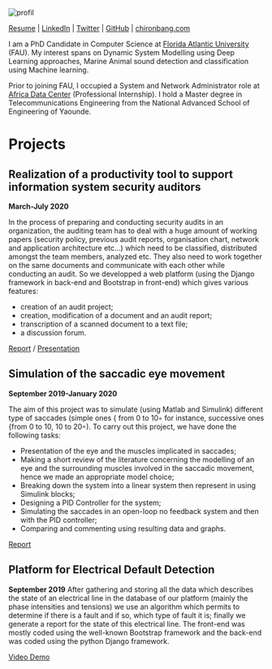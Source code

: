 
![profil](https://user-images.githubusercontent.com/52039386/150623083-d98234bc-e2ba-4bf9-8c45-ee1c04caf59d.jpg)

[Resume](https://github.com/chironbang/chironbang.github.io/blob/main/Resume.pdf) | [LinkedIn](https://cm.linkedin.com/in/chironbang) | [Twitter](https://twitter.com/chironbang) | [GitHub](https://github.com/chironbang) | [chironbang.com](chironbang.com)


I am a PhD Candidate in Computer Science at [Florida Atlantic University](https://www.fau.edu) (FAU). My interest spans on Dynamic System Modelling using Deep Learning approaches, Marine Animal sound detection and classification using Machine learning.

Prior to joining FAU, I occupied a System and Network Administrator role at [Africa Data Center](https://www.adac.cm/) (Professional Internship). I  hold a Master degree in Telecommunications Engineering from the National Advanced School of Engineering of Yaounde.

# Projects

## Realization of a productivity tool to support information system security auditors    
**March-July 2020**

In the process of preparing and conducting security audits in an organization, the auditing team has to
deal with a huge amount of working papers (security policy, previous audit reports, organisation chart,
network and application architecture etc...) which need to be classified, distributed amongst the team
members, analyzed etc. They also need to work together on the same documents and communicate with
each other while conducting an audit. So we developped a web platform (using the Django framework
in back-end and Bootstrap in front-end) which gives various features:
- creation of an audit project;
- creation, modification of a document and an audit report;
- transcription of a scanned document to a text file;
- a discussion forum.


[Report](https://github.com/chironbang/chironbang.github.io/blob/main/Master%20Thesis.pdf) / [Presentation](https://github.com/chironbang/chironbang.github.io/blob/main/Presentation.pptx)


## Simulation of the saccadic eye movement
**September 2019-January 2020**

The aim of this project was to simulate (using Matlab and Simulink) different type of saccades (simple
ones { from 0 to 10◦ for instance, successive ones {from 0 to 10, 10 to 20◦). To carry out this project,
we have done the following tasks:
- Presentation of the eye and the muscles implicated in saccades;
- Making a short review of the literature concerning the modelling of an eye and the surrounding
muscles involved in the saccadic movement, hence we made an appropriate model choice;
- Breaking down the system into a linear system then represent in using Simulink blocks;
- Designing a PID Controller for the system;
- Simulating the saccades in an open-loop no feedback system and then with the PID controller;
- Comparing and commenting using resulting data and graphs.

[Report](https://github.com/chironbang/chironbang.github.io/blob/main/Report.pdf)

## Platform for Electrical Default Detection
**September 2019**
After gathering and storing all the data which describes the state of an electrical line in the database
of our platform (mainly the phase intensities and tensions) we use an algorithm which permits to determine if there is a fault and if so, which type of fault it is; finally we generate a report for the state
of this electrical line. The front-end was mostly coded using the well-known Bootstrap framework and
the back-end was coded using the python Django framework.

[Video Demo](https://github.com/chironbang/chironbang.github.io/blob/main/Defaults%20in%20Electrical%20Lines.mp4)
